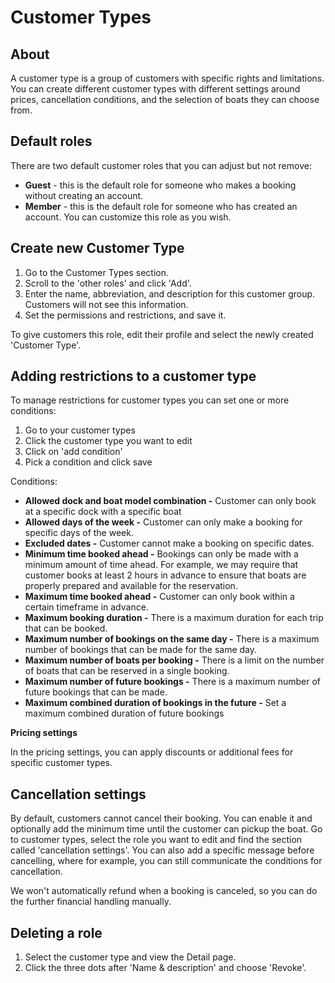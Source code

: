 # Customer Types

## About

A customer type is a group of customers with specific rights and limitations. You can create different customer types with different settings around prices, cancellation conditions, and the selection of boats they can choose from.

## Default roles

There are two default customer roles that you can adjust but not remove:

- **Guest** - this is the default role for someone who makes a booking without creating an account.
- **Member** - this is the default role for someone who has created an account. You can customize this role as you wish.

## Create new Customer Type

1. Go to the Customer Types section.
2. Scroll to the 'other roles' and click 'Add'.
3. Enter the name, abbreviation, and description for this customer group. Customers will not see this information.
4. Set the permissions and restrictions, and save it.

To give customers this role, edit their profile and select the newly created 'Customer Type'.

## Adding restrictions to a customer type

To manage restrictions for customer types you can set one or more conditions:

1. Go to your customer types
2. Click the customer type you want to edit
3. Click on 'add condition'
4. Pick a condition and click save

Conditions:

- **Allowed dock and boat model combination -** Customer can only book at a specific dock with a specific boat
- **Allowed days of the week -** Customer can only make a booking for specific days of the week.
- **Excluded dates -** Customer cannot make a booking on specific dates.
- **Minimum time booked ahead -** Bookings can only be made with a minimum amount of time ahead. For example, we may require that customer books at least 2 hours in advance to ensure that boats are properly prepared and available for the reservation.
- **Maximum time booked ahead -** Customer can only book within a certain timeframe in advance.
- **Maximum booking duration -** There is a maximum duration for each trip that can be booked.
- **Maximum number of bookings on the same day -** There is a maximum number of bookings that can be made for the same day.
- **Maximum number of boats per booking -** There is a limit on the number of boats that can be reserved in a single booking.
- **Maximum number of future bookings -** There is a maximum number of future bookings that can be made.
- **Maximum combined duration of bookings in the future -** Set a maximum combined duration of future bookings

**Pricing settings**

In the pricing settings, you can apply discounts or additional fees for specific customer types.

## Cancellation settings

By default, customers cannot cancel their booking. You can enable it and optionally add the minimum time until the customer can pickup the boat. Go to customer types, select the role you want to edit and find the section called 'cancellation settings'. You can also add a specific message before cancelling, where for example, you can still communicate the conditions for cancellation.

We won't automatically refund when a booking is canceled, so you can do the further financial handling manually.

## Deleting a role

1. Select the customer type and view the Detail page.
2. Click the three dots after 'Name & description' and choose 'Revoke'.
